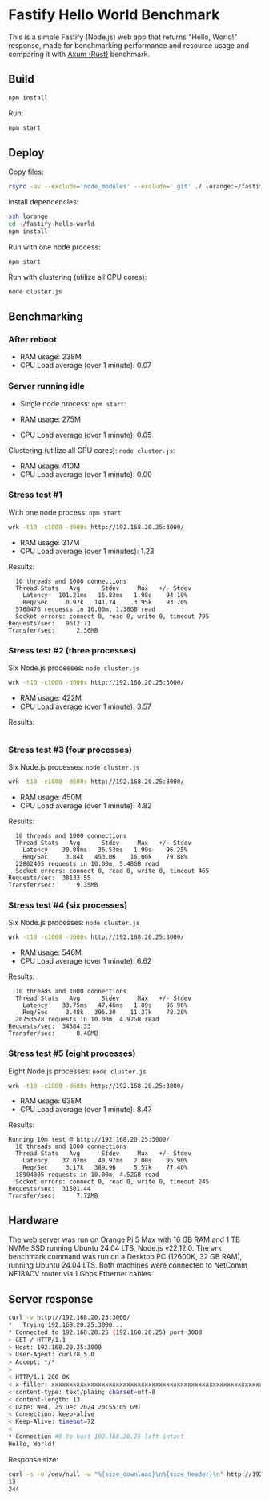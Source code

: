 # Fastify Hello World Benchmark

This is a simple Fastify (Node.js) web app that returns "Hello, World!" response, made for benchmarking performance and resource usage and comparing it with [Axum (Rust)](https://github.com/evgenyneu/axum-hello-world) benchmark.

## Build

```sh
npm install
```

Run:

```sh
npm start
```

## Deploy

Copy files:

```sh
rsync -av --exclude='node_modules' --exclude='.git' ./ lorange:~/fastify-hello-world/
```

Install dependencies:

```sh
ssh lorange
cd ~/fastify-hello-world
npm install
```

Run with one node process:

```sh
npm start
```

Run with clustering (utilize all CPU cores):

```sh
node cluster.js
```

## Benchmarking


### After reboot

* RAM usage: 238M
* CPU Load average (over 1 minute): 0.07

### Server running idle

* Single node process: `npm start`:

* RAM usage: 275M
* CPU Load average (over 1 minute): 0.05

Clustering (utilize all CPU cores): `node cluster.js`:

* RAM usage: 410M
* CPU Load average (over 1 minute): 0.00

### Stress test #1

With one node process: `npm start`

```sh
wrk -t10 -c1000 -d600s http://192.168.20.25:3000/
```

* RAM usage: 317M
* CPU Load average (over 1 minutes): 1.23

Results:

```
  10 threads and 1000 connections
  Thread Stats   Avg      Stdev     Max   +/- Stdev
    Latency   101.21ms   15.83ms   1.98s    94.19%
    Req/Sec     0.97k   141.74     3.95k    93.70%
  5768476 requests in 10.00m, 1.38GB read
  Socket errors: connect 0, read 0, write 0, timeout 795
Requests/sec:   9612.71
Transfer/sec:      2.36MB
```


### Stress test #2 (three processes)

Six Node.js processes: `node cluster.js`

```sh
wrk -t10 -c1000 -d600s http://192.168.20.25:3000/
```

* RAM usage: 422M
* CPU Load average (over 1 minute): 3.57

Results:

```

```

### Stress test #3 (four processes)

Six Node.js processes: `node cluster.js`

```sh
wrk -t10 -c1000 -d600s http://192.168.20.25:3000/
```

* RAM usage: 450M
* CPU Load average (over 1 minute): 4.82

Results:

```
  10 threads and 1000 connections
  Thread Stats   Avg      Stdev     Max   +/- Stdev
    Latency    30.88ms   36.53ms   1.99s    96.25%
    Req/Sec     3.84k   453.06    16.00k    79.88%
  22882405 requests in 10.00m, 5.48GB read
  Socket errors: connect 0, read 0, write 0, timeout 465
Requests/sec:  38133.55
Transfer/sec:      9.35MB
```


### Stress test #4 (six processes)

Six Node.js processes: `node cluster.js`

```sh
wrk -t10 -c1000 -d600s http://192.168.20.25:3000/
```

* RAM usage: 546M
* CPU Load average (over 1 minute): 6.62

Results:

```
  10 threads and 1000 connections
  Thread Stats   Avg      Stdev     Max   +/- Stdev
    Latency    33.75ms   47.46ms   1.89s    96.96%
    Req/Sec     3.48k   395.30    11.27k    78.28%
  20753578 requests in 10.00m, 4.97GB read
Requests/sec:  34584.33
Transfer/sec:      8.48MB
```


### Stress test #5 (eight processes)

Eight Node.js processes: `node cluster.js`

```sh
wrk -t10 -c1000 -d600s http://192.168.20.25:3000/
```

* RAM usage: 638M
* CPU Load average (over 1 minute): 8.47

Results:

```
Running 10m test @ http://192.168.20.25:3000/
  10 threads and 1000 connections
  Thread Stats   Avg      Stdev     Max   +/- Stdev
    Latency    37.02ms   40.97ms   2.00s    95.90%
    Req/Sec     3.17k   389.96     5.57k    77.40%
  18904005 requests in 10.00m, 4.52GB read
  Socket errors: connect 0, read 0, write 0, timeout 245
Requests/sec:  31501.44
Transfer/sec:      7.72MB
```


## Hardware

The web server was run on Orange Pi 5 Max with 16 GB RAM and 1 TB NVMe SSD running Ubuntu 24.04 LTS, Node.js v22.12.0. The `wrk` benchmark command was run on a Desktop PC (12600K, 32 GB RAM), running Ubuntu 24.04 LTS. Both machines were connected to NetComm NF18ACV router via 1 Gbps Ethernet cables.

## Server response

```sh
curl -v http://192.168.20.25:3000/
*   Trying 192.168.20.25:3000...
* Connected to 192.168.20.25 (192.168.20.25) port 3000
> GET / HTTP/1.1
> Host: 192.168.20.25:3000
> User-Agent: curl/8.5.0
> Accept: */*
>
< HTTP/1.1 200 OK
< x-filler: xxxxxxxxxxxxxxxxxxxxxxxxxxxxxxxxxxxxxxxxxxxxxxxxxxxxxxxxxxxxxxxxxxx
< content-type: text/plain; charset=utf-8
< content-length: 13
< Date: Wed, 25 Dec 2024 20:55:05 GMT
< Connection: keep-alive
< Keep-Alive: timeout=72
<
* Connection #0 to host 192.168.20.25 left intact
Hello, World!
```

Response size:

```sh
curl -s -o /dev/null -w "%{size_download}\n%{size_header}\n" http://192.168.20.25:3000/
13
244
```
